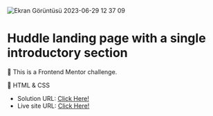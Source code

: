 ![Ekran Görüntüsü 2023-06-29 12 37 09](https://github.com/xleyzor/Huddle-landing-page-with-a-single-introductory-section/assets/122406455/7e53449c-d548-4ea5-8d0f-d1982265a14b)


<h1>Huddle landing page with a single introductory section</h1>


🌠 This is a Frontend Mentor challenge.

🌠 HTML & CSS

<ul>
    <li>
    Solution URL: <a href="#">Click Here!</a>
    </li>
    <li>
    Live site URL: <a href="#">Click Here!</a>
    </li>
</ul>
